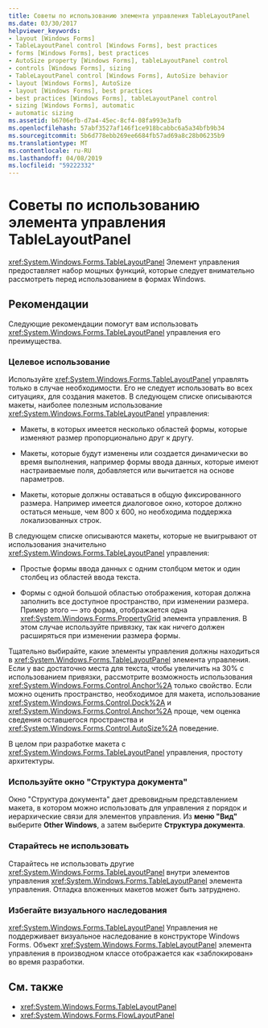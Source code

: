 ```yaml
---
title: Советы по использованию элемента управления TableLayoutPanel
ms.date: 03/30/2017
helpviewer_keywords:
- layout [Windows Forms]
- TableLayoutPanel control [Windows Forms], best practices
- forms [Windows Forms], best practices
- AutoSize property [Windows Forms], tableLayoutPanel control
- controls [Windows Forms], sizing
- TableLayoutPanel control [Windows Forms], AutoSize behavior
- layout [Windows Forms], AutoSize
- layout [Windows Forms], best practices
- best practices [Windows Forms], tableLayoutPanel control
- sizing [Windows Forms], automatic
- automatic sizing
ms.assetid: b6706efb-d7a4-45ec-8cf4-08fa993e3afb
ms.openlocfilehash: 57abf3527af146f1ce918bcabbc6a5a34bfb9b34
ms.sourcegitcommit: 5b6d778ebb269ee6684fb57ad69a8c28b06235b9
ms.translationtype: MT
ms.contentlocale: ru-RU
ms.lasthandoff: 04/08/2019
ms.locfileid: "59222332"
---
```

# <a name="best-practices-for-the-tablelayoutpanel-control"></a>Советы по использованию элемента управления TableLayoutPanel
<xref:System.Windows.Forms.TableLayoutPanel> Элемент управления предоставляет набор мощных функций, которые следует внимательно рассмотреть перед использованием в формах Windows.  
  
## <a name="recommendations"></a>Рекомендации  
 Следующие рекомендации помогут вам использовать <xref:System.Windows.Forms.TableLayoutPanel> управления его преимущества.  
  
### <a name="targeted-use"></a>Целевое использование  
 Используйте <xref:System.Windows.Forms.TableLayoutPanel> управлять только в случае необходимости. Его не следует использовать во всех ситуациях, для создания макетов. В следующем списке описываются макеты, наиболее полезным использование <xref:System.Windows.Forms.TableLayoutPanel> управления:  
  
-   Макеты, в которых имеется несколько областей формы, которые изменяют размер пропорционально друг к другу.  
  
-   Макеты, которые будут изменены или создается динамически во время выполнения, например формы ввода данных, которые имеют настраиваемые поля, добавляется или вычитается на основе параметров.  
  
-   Макеты, которые должны оставаться в общую фиксированного размера. Например имеется диалоговое окно, которое должно остаться меньше, чем 800 x 600, но необходима поддержка локализованных строк.  
  
 В следующем списке описываются макеты, которые не выигрывают от использования значительно <xref:System.Windows.Forms.TableLayoutPanel> управления:  
  
-   Простые формы ввода данных с одним столбцом меток и один столбец из областей ввода текста.  
  
-   Формы с одной большой областью отображения, которая должна заполнить все доступное пространство, при изменении размера. Пример этого — это форма, отображается одна <xref:System.Windows.Forms.PropertyGrid> элемента управления. В этом случае используйте привязку, так как ничего должен расширяться при изменении размера формы.  
  
 Тщательно выбирайте, какие элементы управления должны находиться в <xref:System.Windows.Forms.TableLayoutPanel> элемента управления. Если у вас достаточно места для текста, чтобы увеличить на 30% с использованием привязки, рассмотрите возможность использования <xref:System.Windows.Forms.Control.Anchor%2A> только свойство. Если можно оценить пространство, необходимое для макета, использование <xref:System.Windows.Forms.Control.Dock%2A> и <xref:System.Windows.Forms.Control.Anchor%2A> проще, чем оценка сведения оставшегося пространства и <xref:System.Windows.Forms.Control.AutoSize%2A> поведение.  
  
 В целом при разработке макета с <xref:System.Windows.Forms.TableLayoutPanel> управления, простоту архитектуры.  
  
### <a name="use-the-document-outline-window"></a>Используйте окно "Структура документа"  
 Окно "Структура документа" дает древовидным представлением макета, в котором можно использовать для управления z порядок и иерархические связи для элементов управления. Из **меню "Вид"** выберите **Other Windows**, а затем выберите **Структура документа**.  
  
### <a name="avoid-nesting"></a>Старайтесь не использовать  
 Старайтесь не использовать другие <xref:System.Windows.Forms.TableLayoutPanel> внутри элементов управления <xref:System.Windows.Forms.TableLayoutPanel> элемента управления. Отладка вложенных макетов может быть затруднено.  
  
### <a name="avoid-visual-inheritance"></a>Избегайте визуального наследования  
 <xref:System.Windows.Forms.TableLayoutPanel> Управления не поддерживает визуальное наследование в конструкторе Windows Forms. Объект <xref:System.Windows.Forms.TableLayoutPanel> элемента управления в производном классе отображается как «заблокирован» во время разработки.  
  
## <a name="see-also"></a>См. также

- <xref:System.Windows.Forms.TableLayoutPanel>
- <xref:System.Windows.Forms.FlowLayoutPanel>
